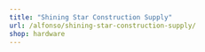```yaml
---
title: "Shining Star Construction Supply"
url: /alfonso/shining-star-construction-supply/
shop: hardware
---
```

